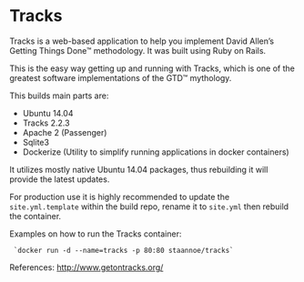Tracks
======

Tracks is a web-based application to help you implement David Allen’s Getting Things Done™ methodology. It was built using Ruby on Rails.

This is the easy way getting up and running with Tracks, which is one of the greatest software implementations of the GTD™ mythology.

This builds main parts are:

 - Ubuntu 14.04 
 - Tracks 2.2.3
 - Apache 2 (Passenger)
 - Sqlite3
 - Dockerize (Utility to simplify running applications in docker containers)

It utilizes mostly native Ubuntu 14.04 packages, thus rebuilding it will provide the latest updates.

For production use it is highly recommended to update the `site.yml.template` within the build repo, rename it to `site.yml` then rebuild the container.

Examples on how to run the Tracks container:

     `docker run -d --name=tracks -p 80:80 staannoe/tracks`

References:
http://www.getontracks.org/


